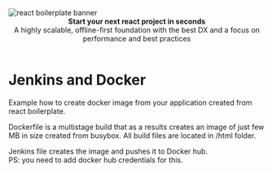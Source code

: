 <img src="https://raw.githubusercontent.com/react-boilerplate/react-boilerplate-brand/master/assets/banner-metal-optimized.jpg" alt="react boilerplate banner" align="center" />

<br />

<div align="center"><strong>Start your next react project in seconds</strong></div>
<div align="center">A highly scalable, offline-first foundation with the best DX and a focus on performance and best practices</div>

<br />

# Jenkins and Docker

Example how to create docker image from your application created from react boilerplate. 

Dockerfile is a multistage build that as a results creates an image of just few MB in size created from busybox. All build files are located in /html folder.

Jenkins file creates the image and pushes it to Docker hub. <br />
PS: you need to add docker hub credentials for this.



